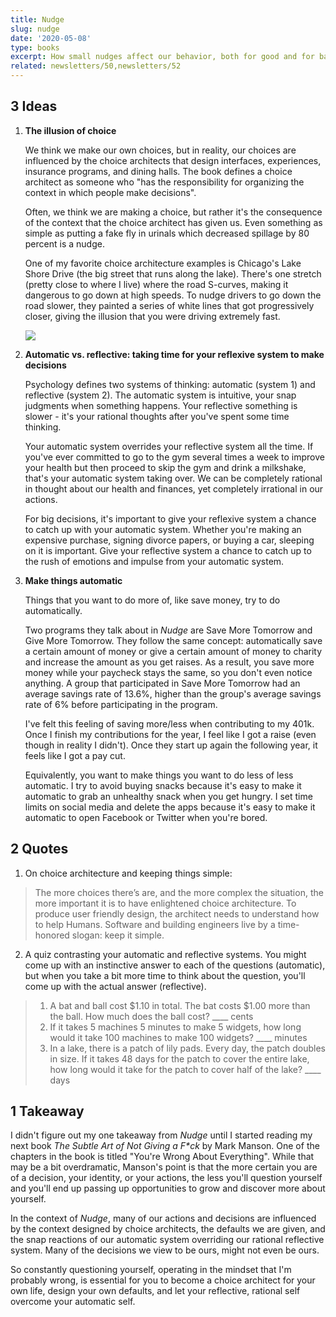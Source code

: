 ```yaml
---
title: Nudge
slug: nudge
date: '2020-05-08'
type: books
excerpt: How small nudges affect our behavior, both for good and for bad, and how we should be mindful of constructing our environment to nudge us in a positive direction.
related: newsletters/50,newsletters/52
---
```

## 3 Ideas

1. **The illusion of choice**

    We think we make our own choices, but in reality, our choices are influenced by the choice architects that design interfaces, experiences, insurance programs, and dining halls. The book defines a choice architect as someone who "has the responsibility for organizing the context in which people make decisions".

    Often, we think we are making a choice, but rather it's the consequence of the context that the choice architect has given us. Even something as simple as putting a fake fly in urinals which decreased spillage by 80 percent is a nudge.

    One of my favorite choice architecture examples is Chicago's Lake Shore Drive (the big street that runs along the lake). There's one stretch (pretty close to where I live) where the road S-curves, making it dangerous to go down at high speeds. To nudge drivers to go down the road slower, they painted a series of white lines that got progressively closer, giving the illusion that you were driving extremely fast.

    ![](/blog/nudge/lsd.jpg)

2. **Automatic vs. reflective: taking time for your reflexive system to make decisions**

    Psychology defines two systems of thinking: automatic (system 1) and reflective (system 2). The automatic system is intuitive, your snap judgments when something happens. Your reflective something is slower - it's your rational thoughts after you've spent some time thinking.

    Your automatic system overrides your reflective system all the time. If you've ever committed to go to the gym several times a week to improve your health but then proceed to skip the gym and drink a milkshake, that's your automatic system taking over. We can be completely rational in thought about our health and finances, yet completely irrational in our actions.

    For big decisions, it's important to give your reflexive system a chance to catch up with your automatic system. Whether you're making an expensive purchase, signing divorce papers, or buying a car, sleeping on it is important. Give your reflective system a chance to catch up to the rush of emotions and impulse from your automatic system.

3. **Make things automatic**

    Things that you want to do more of, like save money, try to do automatically.

    Two programs they talk about in *Nudge* are Save More Tomorrow and Give More Tomorrow. They follow the same concept: automatically save a certain amount of money or give a certain amount of money to charity and increase the amount as you get raises. As a result, you save more money while your paycheck stays the same, so you don't even notice anything. A group that participated in Save More Tomorrow had an average savings rate of 13.6%, higher than the group's average savings rate of 6% before participating in the program.

    I've felt this feeling of saving more/less when contributing to my 401k. Once I finish my contributions for the year, I feel like I got a raise (even though in reality I didn't). Once they start up again the following year, it feels like I got a pay cut.

    Equivalently, you want to make things you want to do less of less automatic. I try to avoid buying snacks because it's easy to make it automatic to grab an unhealthy snack when you get hungry. I set time limits on social media and delete the apps because it's easy to make it automatic to open Facebook or Twitter when you're bored.


## 2 Quotes

1. On choice architecture and keeping things simple:
> The more choices there’s are, and the more complex the situation, the more important it is to have enlightened choice architecture. To produce user friendly design, the architect needs to understand how to help Humans. Software and building engineers live by a time-honored slogan: keep it simple.

2. A quiz contrasting your automatic and reflective systems. You might come up with an instinctive answer to each of the questions (automatic), but when you take a bit more time to think about the question, you'll come up with the actual answer (reflective).
> 1. A bat and ball cost $1.10 in total. The bat costs $1.00 more than the ball. How much does the ball cost? ____ cents
>2. If it takes 5 machines 5 minutes to make 5 widgets, how long would it take 100 machines to make 100 widgets? ____ minutes
>3. In a lake, there is a patch of lily pads. Every day, the patch doubles in size. If it takes 48 days for the patch to cover the entire lake, how long would it take for the patch to cover half of the lake? ____ days

## 1 Takeaway

I didn't figure out my one takeaway from *Nudge* until I started reading my next book *The Subtle Art of Not Giving a F\*ck* by Mark Manson. One of the chapters in the book is titled "You're Wrong About Everything". While that may be a bit overdramatic, Manson's point is that the more certain you are of a decision, your identity, or your actions, the less you'll question yourself and you'll end up passing up opportunities to grow and discover more about yourself.

In the context of *Nudge*, many of our actions and decisions are influenced by the context designed by choice architects, the defaults we are given, and the snap reactions of our automatic system overriding our rational reflective system. Many of the decisions we view to be ours, might not even be ours.

So constantly questioning yourself, operating in the mindset that I'm probably wrong, is essential for you to become a choice architect for your own life, design your own defaults, and let your reflective, rational self overcome your automatic self.

